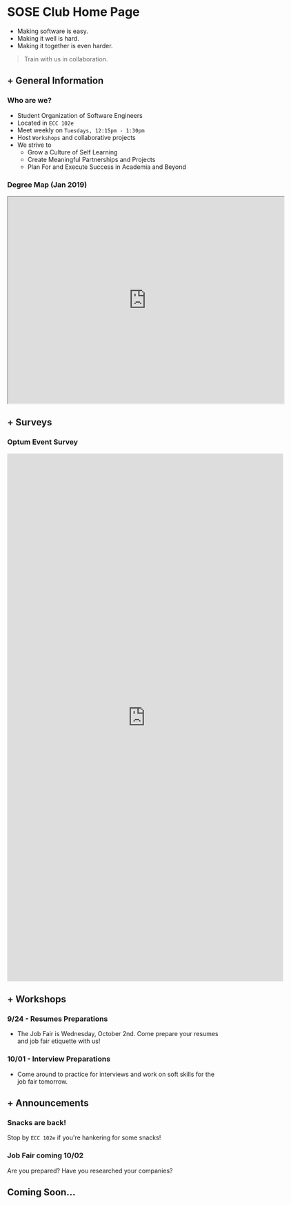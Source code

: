 # SOSE Club Home Page

- Making software is easy. 
- Making it well is hard. 
- Making it together is even harder. 

> Train with us in collaboration.

## + General Information

### Who are we?

- Student Organization of Software Engineers
- Located in `ECC 102e`
- Meet weekly on `Tuesdays, 12:15pm - 1:30pm`
- Host `Workshops` and collaborative projects 
- We strive to
	- Grow a Culture of Self Learning 
	- Create Meaningful Partnerships and Projects 
	- Plan For and Execute Success in Academia and Beyond
	
### Degree Map (Jan 2019)

<html>
<iframe src="https://drive.google.com/file/d/1LhqDNUraXqqdPuRsb8Pgd9Y2biP-UG0i/preview" width="640" height="480"></iframe>
</html>

## + Surveys

### Optum Event Survey

<html>
<iframe src="https://docs.google.com/forms/d/e/1FAIpQLSfOzd8msoliDzBkcDKmhpGRhBJREiDpbNtmw4zh_mFHY0MQuA/viewform?embedded=true" width="640" height="1225" frameborder="0" marginheight="0" marginwidth="0">Loading…</iframe>
</html>

## + Workshops

### 9/24 - Resumes Preparations

- The Job Fair is Wednesday, October 2nd. Come prepare your resumes and job fair etiquette with us!


### 10/01 - Interview Preparations

- Come around to practice for interviews and work on soft skills for the job fair tomorrow.



## + Announcements

### Snacks are back!

Stop by `ECC 102e` if you're hankering for some snacks!

### Job Fair coming 10/02

Are you prepared? Have you researched your companies? 

## Coming Soon...
